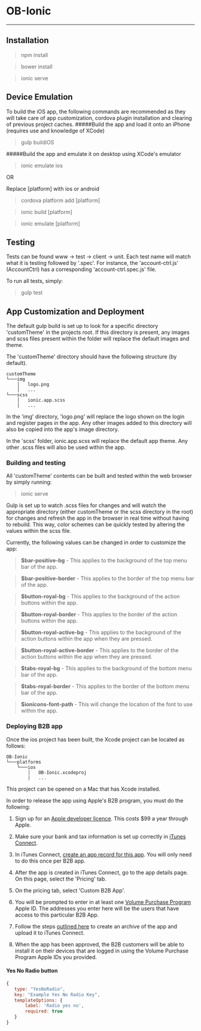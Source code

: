 # OB-Ionic
----------

## Installation
> npm install

> bower install

> ionic serve

## Device Emulation
To build the iOS app, the following commands are recommended as they will take care of app customization, cordova plugin installation and clearing of previous project caches.
#####Build the app and load it onto an iPhone (requires use and knowledge of XCode)
> gulp buildiOS

#####Build the app and emulate it on desktop using XCode's emulator
> ionic emulate ios

OR

Replace [platform] with ios or android
> cordova platform add [platform]

> ionic build [platform]

> ionic emulate [platform]

## Testing
Tests can be found www -> test -> client -> unit.  Each test name will match what it is testing followed by '.spec'.  For instance, the 'account-ctrl.js' (AccountCtrl) has a corresponding 'account-ctrl.spec.js' file.  

To run all tests, simply:
> gulp test

## App Customization and Deployment
The default gulp build is set up to look for a specific directory 'customTheme' in the projects root.  If this directory is present, any images and scss files present within the folder will replace the default images and theme.  

The 'customTheme' directory should have the following structure (by default).

```
customTheme
└───img
    │   logo.png
    │   ...
└───scss
    │   ionic.app.scss
    |   ...
```
In the 'img' directory, 'logo.png' will replace the logo shown on the login and register pages in the app.  Any other images added to this directory will also be copied into the app's image directory.

In the 'scss' folder, ionic.app.scss will replace the default app theme.  Any other .scss files will also be used within the app.

### Building and testing
All 'customTheme' contents can be built and tested within the web browser by simply running:
> ionic serve

Gulp is set up to watch .scss files for changes and will watch the appropriate directory (either customTheme or the scss directory in the root) for changes and refresh the app in the browser in real time without having to rebuild.  This way, color schemes can be quickly tested by altering the values within the scss file.  

Currently, the following values can be changed in order to customize the app:
> **$bar-positive-bg** - This applies to the background of the top menu bar of the app.

> **$bar-positive-border** - This applies to the border of the top menu bar of the app.

> **$button-royal-bg** - This applies to the background of the action buttons within the app.

> **$button-royal-border** - This applies to the border of the action buttons within the app.

> **$button-royal-active-bg** - This applies to the background of the action buttons within the app when they are pressed.  

> **$button-royal-active-border** - This applies to the border of the action buttons within the app when they are pressed. 

> **$tabs-royal-bg** - This applies to the background of the bottom menu bar of the app.

> **$tabs-royal-border** - This applies to the border of the bottom menu bar of the app.

> **$ionicons-font-path** - This will change the location of the font to use within the app.

### Deploying B2B app
Once the ios project has been built, the Xcode project can be located as follows: 

```
OB-Ionic
└───platforms
    └───ios
        │   OB-Ionic.xcodeproj
        |   ...
```
This project can be opened on a Mac that has Xcode installed. 

In order to release the app using Apple's B2B program, you must do the following:
 
1. Sign up for an [Apple developer licence](https://developer.apple.com/programs/).  This costs $99 a year through Apple.

2. Make sure your bank and tax information is set up correctly in [iTunes Connect](https://itunesconnect.apple.com/WebObjects/iTunesConnect.woa).

3. In iTunes Connect, [create an app record for this app](https://developer.apple.com/library/ios/documentation/LanguagesUtilities/Conceptual/iTunesConnect_Guide/Appendices/B2B.html).  You will only need to do this once per B2B app.

4. After the app is created in iTunes Connect, go to the app details page.  On this page, select the 'Pricing' tab.

5. On the pricing tab, select 'Custom B2B App'.
 
6. You will be prompted to enter in at least one [Volume Purchase Program](http://vpp.itunes.apple.com/faq) Apple ID.  The addresses you enter here will be the users that have access to this particular B2B App.

7. Follow the steps [outlined here](https://developer.apple.com/library/ios/documentation/IDEs/Conceptual/AppDistributionGuide/SubmittingYourApp/SubmittingYourApp.html) to create an archive of the app and upload it to iTunes Connect.

8. When the app has been approved, the B2B customers will be able to install it on their devices that are logged in using the Volume Purchase Program Apple IDs you provided.


#### Yes No Radio button
```javascript
{
   type: "YesNoRadio",
   key: "Example Yes No Radio Key",
   templateOptions: {
       label: 'Radio yes no',
       required: true
   }
}
```